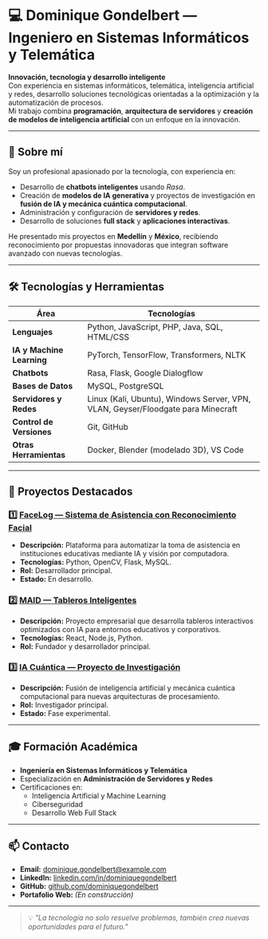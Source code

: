 # 💻 Dominique Gondelbert — Ingeniero en Sistemas Informáticos y Telemática

**Innovación, tecnología y desarrollo inteligente**  
Con experiencia en sistemas informáticos, telemática, inteligencia artificial y redes, desarrollo soluciones tecnológicas orientadas a la optimización y la automatización de procesos.  
Mi trabajo combina **programación**, **arquitectura de servidores** y **creación de modelos de inteligencia artificial** con un enfoque en la innovación.

---

## 📌 Sobre mí

Soy un profesional apasionado por la tecnología, con experiencia en:
- Desarrollo de **chatbots inteligentes** usando *Rasa*.
- Creación de **modelos de IA generativa** y proyectos de investigación en **fusión de IA y mecánica cuántica computacional**.
- Administración y configuración de **servidores y redes**.
- Desarrollo de soluciones **full stack** y **aplicaciones interactivas**.

He presentado mis proyectos en **Medellín** y **México**, recibiendo reconocimiento por propuestas innovadoras que integran software avanzado con nuevas tecnologías.

---

## 🛠 Tecnologías y Herramientas

| Área                  | Tecnologías |
|----------------------|-------------|
| **Lenguajes**        | Python, JavaScript, PHP, Java, SQL, HTML/CSS |
| **IA y Machine Learning** | PyTorch, TensorFlow, Transformers, NLTK |
| **Chatbots**         | Rasa, Flask, Google Dialogflow |
| **Bases de Datos**   | MySQL, PostgreSQL |
| **Servidores y Redes** | Linux (Kali, Ubuntu), Windows Server, VPN, VLAN, Geyser/Floodgate para Minecraft |
| **Control de Versiones** | Git, GitHub |
| **Otras Herramientas** | Docker, Blender (modelado 3D), VS Code |

---

## 🚀 Proyectos Destacados

### 1️⃣ [FaceLog — Sistema de Asistencia con Reconocimiento Facial](#)
- **Descripción:** Plataforma para automatizar la toma de asistencia en instituciones educativas mediante IA y visión por computadora.
- **Tecnologías:** Python, OpenCV, Flask, MySQL.
- **Rol:** Desarrollador principal.
- **Estado:** En desarrollo.

### 2️⃣ [MAID — Tableros Inteligentes](#)
- **Descripción:** Proyecto empresarial que desarrolla tableros interactivos optimizados con IA para entornos educativos y corporativos.
- **Tecnologías:** React, Node.js, Python.
- **Rol:** Fundador y desarrollador principal.

### 3️⃣ [IA Cuántica — Proyecto de Investigación](#)
- **Descripción:** Fusión de inteligencia artificial y mecánica cuántica computacional para nuevas arquitecturas de procesamiento.
- **Rol:** Investigador principal.
- **Estado:** Fase experimental.

---

## 🎓 Formación Académica

- **Ingeniería en Sistemas Informáticos y Telemática**  
- Especialización en **Administración de Servidores y Redes**
- Certificaciones en:
  - Inteligencia Artificial y Machine Learning
  - Ciberseguridad
  - Desarrollo Web Full Stack

---

## 📫 Contacto

- **Email:** dominique.gondelbert@example.com  
- **LinkedIn:** [linkedin.com/in/dominiquegondelbert](#)  
- **GitHub:** [github.com/dominiquegondelbert](#)  
- **Portafolio Web:** *(En construcción)*

---

> 💡 *"La tecnología no solo resuelve problemas, también crea nuevas oportunidades para el futuro."*
